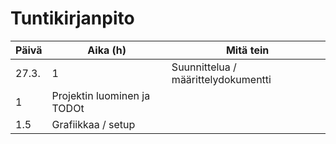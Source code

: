 # Tuntikirjanpito

Päivä | Aika (h) | Mitä tein
------|----------|----------
27.3.|1|Suunnittelua / määrittelydokumentti
|1|Projektin luominen ja TODOt
|1.5|Grafiikkaa / setup
